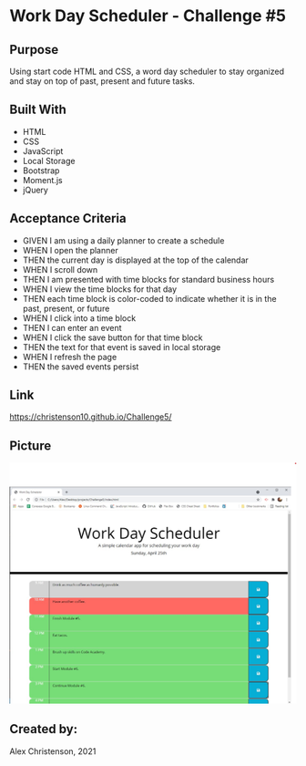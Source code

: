 # Work Day Scheduler - Challenge #5

## Purpose
Using start code HTML and CSS, a word day scheduler to stay organized and stay on top of past, present and future tasks.

## Built With
* HTML
* CSS
* JavaScript
* Local Storage
* Bootstrap
* Moment.js
* jQuery

## Acceptance Criteria
* GIVEN I am using a daily planner to create a schedule
* WHEN I open the planner
* THEN the current day is displayed at the top of the calendar
* WHEN I scroll down
* THEN I am presented with time blocks for standard business hours
* WHEN I view the time blocks for that day
* THEN each time block is color-coded to indicate whether it is in the past, present, or future
* WHEN I click into a time block
* THEN I can enter an event
* WHEN I click the save button for that time block
* THEN the text for that event is saved in local storage
* WHEN I refresh the page
* THEN the saved events persist

## Link
https://christenson10.github.io/Challenge5/

## Picture
![Screenshot1](Challenge5Screenshot.jpg)

## Created by:
Alex Christenson, 2021